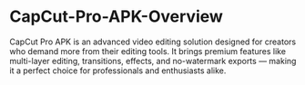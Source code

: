 # CapCut-Pro-APK-Overview
CapCut Pro APK is an advanced video editing solution designed for creators who demand more from their editing tools. It brings premium features like multi-layer editing, transitions, effects, and no-watermark exports — making it a perfect choice for professionals and enthusiasts alike.
